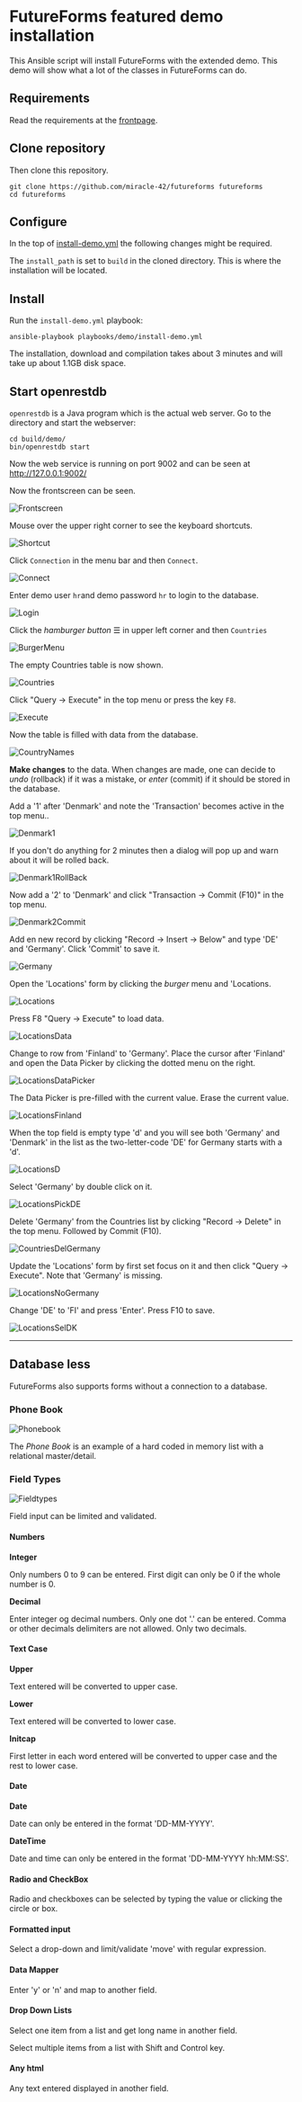 # FutureForms featured demo installation

This Ansible script will install FutureForms with the extended demo.
This demo will show what a lot of the classes in FutureForms can do.

## Requirements

Read the requirements at the [frontpage](../../README.md).

## Clone repository

Then clone this repository.

```
git clone https://github.com/miracle-42/futureforms futureforms
cd futureforms
```

## Configure

In the top of [install-demo.yml](install-demo.yml) the
following changes might be required.

The `install_path` is set to `build` in the cloned directory.
This is where the installation will be located.

## Install

Run the `install-demo.yml` playbook:

```
ansible-playbook playbooks/demo/install-demo.yml 
```

The installation, download and compilation takes about 3 minutes
and will take up about 1.1GB disk space.

## Start openrestdb

`openrestdb` is a Java program which is the actual web server.
Go to the directory and start the webserver:

```
cd build/demo/
bin/openrestdb start
```

Now the web service is running on port 9002
and can be seen at http://127.0.0.1:9002/

Now the frontscreen can be seen.

![Frontscreen](img/ffscreenshot_1.png)

Mouse over the upper right corner to see the
keyboard shortcuts.

![Shortcut](img/ffscreenshot_20.png)

Click `Connection` in the menu bar and then `Connect`.

![Connect](img/ffscreenshot_2.png)

Enter demo user `hr`and demo password `hr` to login to the database.

![Login](img/ffscreenshot_3.png)

Click the *hamburger button* ☰ in upper left corner and then `Countries`

![BurgerMenu](img/ffscreenshot_4.png)

The empty Countries table is now shown.

![Countries](img/ffscreenshot_5.png)

Click "Query -> Execute" in the top menu or press the key `F8`.

![Execute](img/ffscreenshot_6.png)

Now the table is filled with data from the database.

![CountryNames](img/ffscreenshot_7.png)

**Make changes** to the data.
When changes are made,
one can decide to *undo* (rollback) if it was a mistake,
or *enter* (commit) if it should be stored in the database.

Add a '1' after 'Denmark' and note the 'Transaction' becomes
active in the top menu..

![Denmark1](img/ffscreenshot_10.png)

If you don't do anything for 2 minutes then a dialog
will pop up and warn about it will be rolled back.

![Denmark1RollBack](img/ffscreenshot_11.png)

Now add a '2' to 'Denmark' and click
"Transaction -> Commit (F10)" in the top menu.

![Denmark2Commit](img/ffscreenshot_12.png)

Add en new record by clicking
"Record -> Insert -> Below"
and type 'DE' and 'Germany'.
Click 'Commit' to save it.

![Germany](img/ffscreenshot_13.png)

Open the 'Locations' form by clicking the
*burger* menu and 'Locations.

![Locations](img/ffscreenshot_14.png)

Press F8 "Query -> Execute" to load data.

![LocationsData](img/ffscreenshot_15.png)

Change to row from 'Finland' to 'Germany'.
Place the cursor after 'Finland' and open
the Data Picker by clicking the dotted menu on the right.

![LocationsDataPicker](img/ffscreenshot_16.png)

The Data Picker is pre-filled with the current value.
Erase the current value.

![LocationsFinland](img/ffscreenshot_17.png)

When the top field is empty type 'd'
and you will see both 'Germany' and 'Denmark' in the list
as the two-letter-code 'DE' for Germany starts with a 'd'.

![LocationsD](img/ffscreenshot_18.png)

Select 'Germany' by double click on it.

![LocationsPickDE](img/ffscreenshot_19.png)

Delete 'Germany' from the Countries list by clicking
"Record -> Delete" in the top menu.
Followed by Commit (F10).

![CountriesDelGermany](img/ffscreenshot_21.png)

Update the 'Locations' form by first set focus on it
and then click "Query -> Execute".
Note that 'Germany' is missing.

![LocationsNoGermany](img/ffscreenshot_22.png)

Change 'DE' to 'FI' and press 'Enter'.
Press F10 to save.

![LocationsSelDK](img/ffscreenshot_23.png)

---

## Database less

FutureForms also supports forms without a connection to a database.

### Phone Book

![Phonebook](img/ffscreenshot_8.png)

The *Phone Book* is an example of a hard coded in memory list
with a relational master/detail.

### Field Types

![Fieldtypes](img/ffscreenshot_9.png)

Field input can be limited and validated.

#### Numbers

**Integer**

Only numbers 0 to 9 can be entered.
First digit can only be 0 if the whole number is 0.

**Decimal**

Enter integer og decimal numbers.
Only one dot '.' can be entered.
Comma or other decimals delimiters are not allowed.
Only two decimals.

#### Text Case

**Upper**

Text entered will be converted to upper case.

**Lower**

Text entered will be converted to lower case.

**Initcap**

First letter in each word entered will be converted to upper case
and the rest to lower case.

#### Date

**Date**

Date can only be entered in the format 'DD-MM-YYYY'.

**DateTime**

Date and time can only be entered in the format 'DD-MM-YYYY hh:MM:SS'.

#### Radio and CheckBox

Radio and checkboxes can be selected by typing the value 
or clicking the circle or box.

#### Formatted input

Select a drop-down
and limit/validate 'move' with regular expression.

#### Data Mapper

Enter 'y' or 'n' and map to another field.

#### Drop Down Lists

Select one item from a list and get long name in another field.

Select multiple items from a list with Shift and Control key.

#### Any html

Any text entered displayed in another field.
